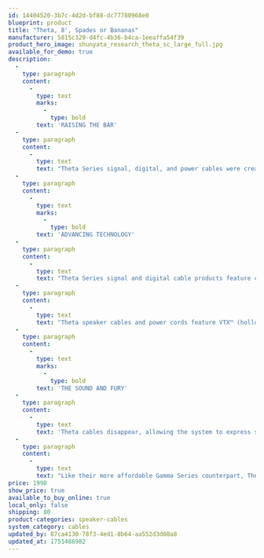 ```yaml
---
id: 14404520-3b7c-4d2d-bf88-dc77780968e0
blueprint: product
title: "Theta, 8', Spades or Bananas"
manufacturer: 5815c329-d4fc-4b36-b4ca-1eeaffa54f39
product_hero_image: shunyata_research_theta_sc_large_full.jpg
available_for_demo: true
description:
  -
    type: paragraph
    content:
      -
        type: text
        marks:
          -
            type: bold
        text: 'RAISING THE BAR'
  -
    type: paragraph
    content:
      -
        type: text
        text: "Theta Series signal, digital, and power cables were created using scientific innovation that has established Shunyata Research as a key contributor to the world's top recording studios and heart-surgery labs. Each component, material, and conductor within the Theta Series is custom-designed to extend the boundaries of signal resolution, even when compared to cost-no-object products. Theta Series products further expand upon Shunyata Research's legacy of delivering uncompromising performance at prices that raise expectations for all products in their category."
  -
    type: paragraph
    content:
      -
        type: text
        marks:
          -
            type: bold
        text: 'ADVANCING TECHNOLOGY'
  -
    type: paragraph
    content:
      -
        type: text
        text: "Theta Series signal and digital cable products feature continuous-cast Ohno copper. Ohno copper is an ultra-pure conductor drawn using heated molds that cast the wire into a singular crystalline structure. The Ohno conductors used in the Theta Series are then extruded with a fluorocarbon dielectric and custom-shielding elements using Shunyata Research's exclusive PMZ (Precision Matched Impedance) process. This extrusion method tightens the tolerances of the conductor surface, dielectric and the precision placement of the shield. To achieve these finely drawn tolerances, the extrusion and braiding machines must be run at one-quarter normal speed during the manufacturing process."
  -
    type: paragraph
    content:
      -
        type: text
        text: "Theta speaker cables and power cords feature VTX™ (hollow core) and VTX-Ag™ (pure silver center) conductors, respectively, both with an outer layer of ultra-pure OFE copper for enhanced performance. Finally, all Theta cables are conditioned for 4-days using Shunyata Research's advanced Kinetic Phase Inversion Process™ (KPIPv2™), which conditions conductor metals at a molecular level. Theta Series cables are terminated with Shunyata's custom-designed connectors and cold-soldered terminals. These custom-designed attributes elevate Theta Series performance far beyond expectation, regardless of cost."
  -
    type: paragraph
    content:
      -
        type: text
        marks:
          -
            type: bold
        text: 'THE SOUND AND FURY'
  -
    type: paragraph
    content:
      -
        type: text
        text: 'Theta cables disappear, allowing the system to express sudden dynamic shifts in timing and frequency extension with effortlessness and nuance. A loom of Theta cables allows a complex system of electronics and speakers to speak with a single coherent voice.'
  -
    type: paragraph
    content:
      -
        type: text
        text: "Like their more affordable Gamma Series counterpart, Theta cables imbue the system with an unassailable sense of coherence, as if everything is in focus, without distortion or hard transients. There is an absence of perceived noise, allowing spectral and textural subtlety to come to the fore. Unlike common copper cables, Theta Series cables deliver explosive dynamics and pitch perfect frequency extension, even when compared to far more expensive cables. Theta's larger gauge VTX™ conductors add weight, dimensionality and an expansive, room-filling sound-stage."
price: 1998
show_price: true
available_to_buy_online: true
local_only: false
shipping: 80
product-categories: speaker-cables
system_category: cables
updated_by: 87ca4130-78f3-4ed1-8b64-aa552d3d08a8
updated_at: 1751486982
---
```

